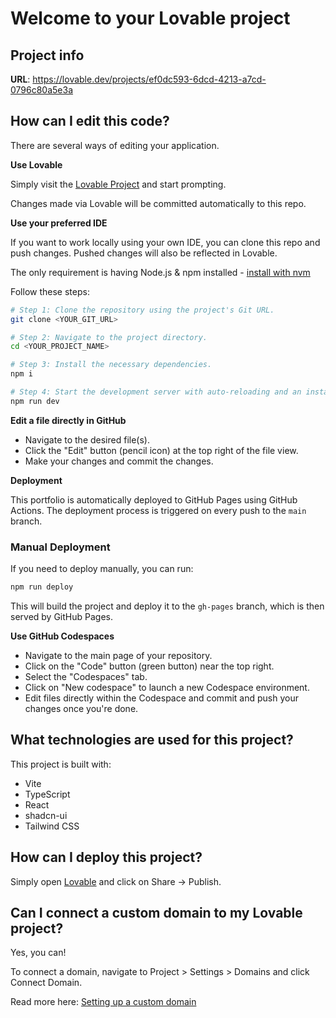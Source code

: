 # Welcome to your Lovable project

## Project info

**URL**: https://lovable.dev/projects/ef0dc593-6dcd-4213-a7cd-0796c80a5e3a

## How can I edit this code?

There are several ways of editing your application.

**Use Lovable**

Simply visit the [Lovable Project](https://lovable.dev/projects/ef0dc593-6dcd-4213-a7cd-0796c80a5e3a) and start prompting.

Changes made via Lovable will be committed automatically to this repo.

**Use your preferred IDE**

If you want to work locally using your own IDE, you can clone this repo and push changes. Pushed changes will also be reflected in Lovable.

The only requirement is having Node.js & npm installed - [install with nvm](https://github.com/nvm-sh/nvm#installing-and-updating)

Follow these steps:

```sh
# Step 1: Clone the repository using the project's Git URL.
git clone <YOUR_GIT_URL>

# Step 2: Navigate to the project directory.
cd <YOUR_PROJECT_NAME>

# Step 3: Install the necessary dependencies.
npm i

# Step 4: Start the development server with auto-reloading and an instant preview.
npm run dev
```

**Edit a file directly in GitHub**

- Navigate to the desired file(s).
- Click the "Edit" button (pencil icon) at the top right of the file view.
- Make your changes and commit the changes.

**Deployment**

This portfolio is automatically deployed to GitHub Pages using GitHub Actions. The deployment process is triggered on every push to the `main` branch.

### Manual Deployment

If you need to deploy manually, you can run:

```bash
npm run deploy
```

This will build the project and deploy it to the `gh-pages` branch, which is then served by GitHub Pages.

**Use GitHub Codespaces**

- Navigate to the main page of your repository.
- Click on the "Code" button (green button) near the top right.
- Select the "Codespaces" tab.
- Click on "New codespace" to launch a new Codespace environment.
- Edit files directly within the Codespace and commit and push your changes once you're done.

## What technologies are used for this project?

This project is built with:

- Vite
- TypeScript
- React
- shadcn-ui
- Tailwind CSS

## How can I deploy this project?

Simply open [Lovable](https://lovable.dev/projects/ef0dc593-6dcd-4213-a7cd-0796c80a5e3a) and click on Share -> Publish.

## Can I connect a custom domain to my Lovable project?

Yes, you can!

To connect a domain, navigate to Project > Settings > Domains and click Connect Domain.

Read more here: [Setting up a custom domain](https://docs.lovable.dev/tips-tricks/custom-domain#step-by-step-guide)
